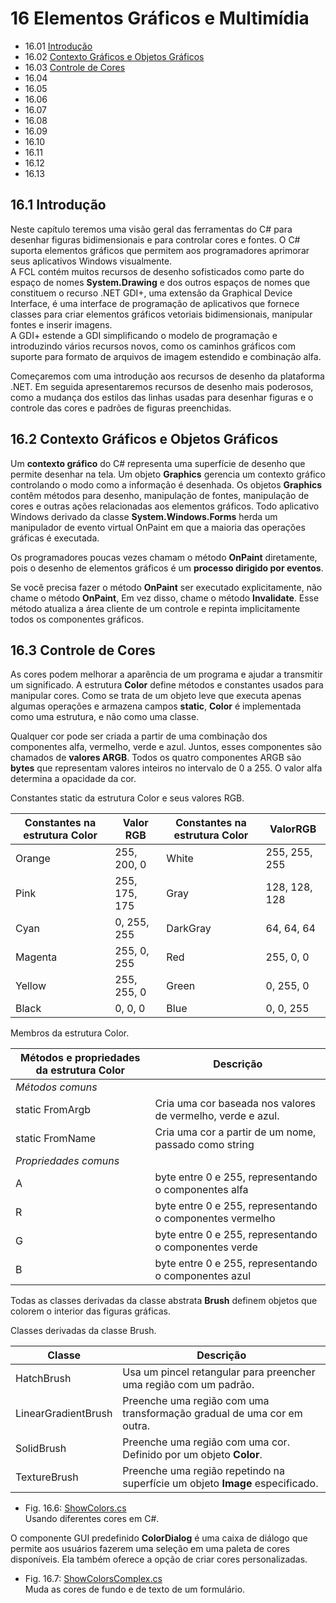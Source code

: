 # 16 Elementos Gráficos e Multimídia

- 16.01 [Introdução](#161-introdução)
- 16.02 [Contexto Gráficos e Objetos Gráficos](#162-contexto-gráficos-e-objetos-gráficos)
- 16.03 [Controle de Cores](#163-controle-de-cores)
- 16.04
- 16.05
- 16.06
- 16.07
- 16.08
- 16.09
- 16.10
- 16.11
- 16.12
- 16.13

## 16.1 Introdução

Neste capítulo teremos uma visão geral das ferramentas do C# para desenhar figuras bidimensionais e para controlar cores e fontes.
O C# suporta elementos gráficos que permitem aos programadores aprimorar seus aplicativos Windows visualmente.\
A FCL contém muitos recursos de desenho sofisticados como parte do espaço de nomes **System.Drawing** e dos outros espaços de nomes que constituem o recurso .NET GDI+, uma extensão da Graphical Device Interface,
é uma interface de programação de aplicativos que fornece classes para criar elementos gráficos vetoriais bidimensionais, manipular fontes e inserir imagens.\
A GDI+ estende a GDI simplificando o modelo de programação e introduzindo vários recursos novos, como os caminhos gráficos com suporte para formato de arquivos de imagem estendido e combinação alfa.

Começaremos com uma introdução aos recursos de desenho da plataforma .NET.
Em seguida apresentaremos recursos de desenho mais poderosos, como a mudança dos estilos das linhas usadas para desenhar figuras e o controle das cores e padrões de figuras preenchidas.

## 16.2 Contexto Gráficos e Objetos Gráficos

Um **contexto gráfico** do C# representa uma superfície de desenho que permite desenhar na tela.
Um objeto **Graphics** gerencia um contexto gráfico controlando o modo como a informação é desenhada.
Os objetos **Graphics** contêm métodos para desenho, manipulação de fontes, manipulação de cores e outras ações relacionadas aos elementos gráficos.
Todo aplicativo Windows derivado da classe **System.Windows.Forms** herda um manipulador de evento virtual OnPaint em que a maioria das operações gráficas é executada.

Os programadores poucas vezes chamam o método **OnPaint** diretamente, pois o desenho de elementos gráficos é um **processo dirigido por eventos**.

Se você precisa fazer o método **OnPaint** ser executado explicitamente, não chame o método **OnPaint**, Em vez disso, chame o método **Invalidate**.
Esse método atualiza a área cliente de um controle e repinta implicitamente todos os componentes gráficos.

## 16.3 Controle de Cores

As cores podem melhorar a aparência de um programa e ajudar a transmitir um significado.
A estrutura **Color** define métodos e constantes usados para manipular cores. Como se trata de um objeto leve que executa apenas algumas operações e armazena campos **static**, **Color** é implementada como uma estrutura, e não como uma classe.

Qualquer cor pode ser criada a partir de uma combinação dos componentes alfa, vermelho, verde e azul. Juntos, esses componentes são chamados de **valores ARGB**.
Todos os quatro componentes ARGB são **bytes** que representam valores inteiros no intervalo de 0 a 255. O valor alfa determina a opacidade da cor.

Constantes static da estrutura Color e seus valores RGB.

| Constantes na estrutura Color | Valor RGB     | Constantes na estrutura Color | ValorRGB      |
| ----------------------------- | ------------- | ----------------------------- | ------------- |
| Orange                        | 255, 200, 0   | White                         | 255, 255, 255 |
| Pink                          | 255, 175, 175 | Gray                          | 128, 128, 128 |
| Cyan                          | 0, 255, 255   | DarkGray                      | 64, 64, 64    |
| Magenta                       | 255, 0, 255   | Red                           | 255, 0, 0     |
| Yellow                        | 255, 255, 0   | Green                         | 0, 255, 0     |
| Black                         | 0, 0, 0       | Blue                          | 0, 0, 255     |

Membros da estrutura Color.

| Métodos e propriedades da estrutura Color | Descrição                                                   |
| ----------------------------------------- | ----------------------------------------------------------- |
| *Métodos comuns*                          |                                                             |
| static FromArgb                           | Cria uma cor baseada nos valores de vermelho, verde e azul. |
| static FromName                           | Cria uma cor a partir de um nome, passado como string       |
| *Propriedades comuns*                     |                                                             |
| A                                         | byte entre 0 e 255, representando o componentes alfa        |
| R                                         | byte entre 0 e 255, representando o componentes vermelho    |
| G                                         | byte entre 0 e 255, representando o componentes verde       |
| B                                         | byte entre 0 e 255, representando o componentes azul        |

Todas as classes derivadas da classe abstrata **Brush** definem objetos que colorem o interior das figuras gráficas.

Classes derivadas da classe Brush.

| Classe              | Descrição                                                                     |
| ------------------- | ----------------------------------------------------------------------------- |
| HatchBrush          | Usa um pincel retangular para preencher uma região com um padrão.             |
| LinearGradientBrush | Preenche uma região com uma transformação gradual de uma cor em outra.        |
| SolidBrush          | Preenche uma região com uma cor. Definido por um objeto **Color**.            |
| TextureBrush        | Preenche uma região repetindo na superfície um objeto **Image** especificado. |

- Fig. 16.6: [ShowColors.cs](./Fig-16.06%20-%20ShowColors.cs)\
Usando diferentes cores em C#.

O componente GUI predefinido **ColorDialog** é uma caixa de diálogo que permite aos usuários fazerem uma seleção em uma paleta de cores disponíveis.
Ela também oferece a opção de criar cores personalizadas.

- Fig. 16.7: [ShowColorsComplex.cs](./Fig-16.07%20-%20ShowColorsComplex.cs)\
Muda as cores de fundo e de texto de um formulário.
